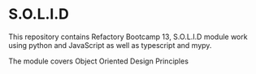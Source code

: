 # S.O.L.I.D
This repository contains Refactory Bootcamp 13, S.O.L.I.D module work using python and JavaScript as well as typescript and mypy. 

The module covers Object Oriented Design Principles
